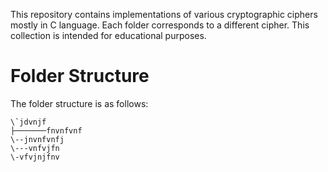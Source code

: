 This repository contains implementations of various cryptographic ciphers mostly in C language. Each folder corresponds to a different cipher. This collection is intended for educational purposes.

# Folder Structure
The folder structure is as follows:

````
\`jdvnjf
├───────fnvnfvnf
\--jnvnfvnfj
\---vnfvjfn
\-vfvjnjfnv
````
